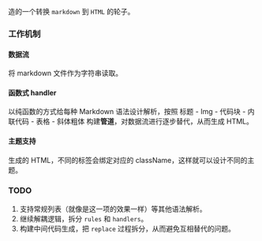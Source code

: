 造的一个转换 `markdown` 到 `HTML` 的轮子。

### 工作机制
#### 数据流
将 markdown 文件作为字符串读取。
#### 函数式 handler
以纯函数的方式给每种 Markdown 语法设计解析，按照 标题 - Img - 代码块 - 内联代码 - 表格 - 斜体粗体 构建**管道**，对数据流进行逐步替代，从而生成 HTML。
#### 主题支持
生成的 HTML，不同的标签会绑定对应的 className，这样就可以设计不同的主题。
### TODO
1. 支持常规列表（就像是这一项的效果一样）等其他语法解析。
2. 继续解耦逻辑，拆分 `rules` 和 `handlers`。
3. 构建中间代码生成，把 `replace` 过程拆分，从而避免互相替代的问题。
